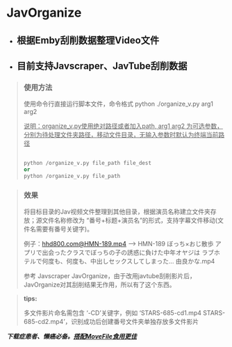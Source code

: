# JavOrganize

- ## 根据Emby刮削数据整理Video文件

- ## 目前支持Javscraper、JavTube刮削数据

> ### 使用方法
>
> 使用命令行直接运行脚本文件，命令格式 python   ./organize_v.py   arg1 arg2  
>
> <u>说明：organize_v.py使用绝对路径或者加入path, arg1 arg2 为可选参数，分别为待处理文件夹路径，移动文件目录，无输入参数时默认为终端当前路径</u>
>
> ```python
>  
> python /organize_v.py file_path file_dest
> or
> python /organize_v.py file_path
> 
> ```
>

> ### 效果
> 将目标目录的Jav视频文件整理到其他目录，根据演员名称建立文件夹存放；源文件名称修改为 “番号+标题+演员名”的形式，支持字幕文件移动(文件名需要有番号关键字)。
>
> 例子：hhd800.com@HMN-189.mp4 --> HMN-189 ぼっち×おじ散歩 アプリで出会ったクラスでぼっちの子の誘惑に負けた中年オヤジは ラブホテルで何度も、何度も、中出しセックスしてしまった… 由良かな.mp4
>
> 参考 Javscraper  JavOrganize，由于改用javtube刮削影片后，JavOrganize对其刮削结果无作用，所以有了这个东西。



> **tips:**
>
> 多文件影片命名需包含 ‘-CD’关键字，例如 ‘STARS-685-cd1.mp4 STARS-685-cd2.mp4’，识别成功后创建番号文件夹单独存放多文件影片



***下载症患者、懒癌必备。[搭配MoveFile食用更佳](https://github.com/callerin/FileRename/blob/main/MoveFile.py)***

